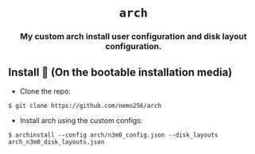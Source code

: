 <div align="center">

# `arch`

<h3>
  My custom arch install user configuration and disk layout configuration.
</h3>

</div>

## Install 🔨 (On the bootable installation media)
- Clone the repo:
```shell
$ git clone https://github.com/nemo256/arch
```

- Install arch using the custom configs:
```shell
$ archinstall --config arch/n3m0_config.json --disk_layouts arch_n3m0_disk_layouts.json
```

